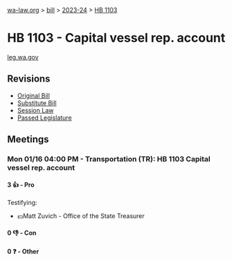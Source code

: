 [wa-law.org](/) > [bill](/bill/) > [2023-24](/bill/2023-24/) > [HB 1103](/bill/2023-24/hb/1103/)

# HB 1103 - Capital vessel rep. account
[leg.wa.gov](https://app.leg.wa.gov/billsummary?BillNumber=1103&Year=2023&Initiative=false)

## Revisions
* [Original Bill](1/)
* [Substitute Bill](S/)
* [Session Law](S.SL/)
* [Passed Legislature](S.PL/)

## Meetings
### Mon 01/16 04:00 PM - Transportation (TR): HB 1103 Capital vessel rep. account
#### 3 👍 - Pro
Testifying:
* 💵Matt Zuvich - Office of the State Treasurer

#### 0 👎 - Con

#### 0 ❓ - Other
